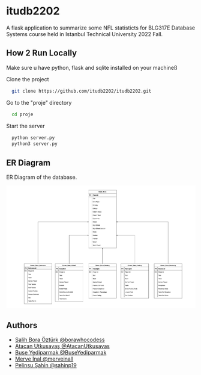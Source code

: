 # itudb2202

A flask application to summarize some NFL statisticts for BLG317E Database Systems course held in Istanbul Technical University 2022 Fall.

## How 2 Run Locally

Make sure u have python, flask and sqlite installed on your machineß

Clone the project

```bash
  git clone https://github.com/itudb2202/itudb2202.git
```

Go to the "proje" directory

```bash
  cd proje
```

Start the server

```bash
  python server.py
  python3 server.py
```

## ER Diagram

ER Diagram of the database.

![ER Diagram](https://github.com/itudb2202/itudb2202/blob/main/proje/other/er_diagram.png)

## Authors

- [Salih Bora Öztürk @borawhocodess](https://www.github.com/octokatherine)
- [Atacan Utkusavaş @AtacanUtkusavas](https://www.github.com/AtacanUtkusavas)
- [Buse Yediparmak @BuseYediparmak](https://www.github.com/BuseYediparmak)
- [Merve İnal @merveinall](https://www.github.com/merveinall)
- [Pelinsu Şahin @sahinp19](https://www.github.com/sahinp19)



